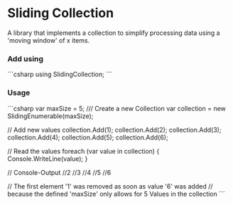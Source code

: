 # Sliding Collection
A library that implements a collection to simplify processing data using a 'moving window' of x items.


### Add using
´´´csharp
using SlidingCollection;
´´´

### Usage
´´´csharp
var maxSize = 5;
/// Create a new Collection
var collection = new SlidingEnumerable<int>(maxSize);

// Add new values
collection.Add(1);
collection.Add(2);
collection.Add(3);
collection.Add(4);
collection.Add(5);
collection.Add(6);

// Read the values
foreach (var value in collection)
{
    Console.WriteLine(value);
}

// Console-Output
//2
//3
//4
//5
//6

// The first element '1' was removed as soon as value '6' was added
// because the defined 'maxSize' only allows for 5 Values in the collection
´´´

